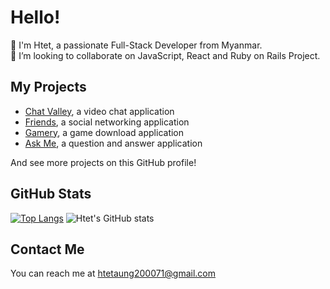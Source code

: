 # Hello!

👋 I'm Htet, a passionate Full-Stack Developer from Myanmar.<br />
👯 I’m looking to collaborate on JavaScript, React and Ruby on Rails Project.

## My Projects

* [Chat Valley](https://chat-valley-zx8a.onrender.com), a video chat application
* [Friends](https://www.youtube.com/watch?v=YVJtvKztXcA), a social networking application
* [Gamery](https://gamery.onrender.com/), a game download application
* [Ask Me](https://askme-sigma.vercel.app/), a question and answer application 

And see more projects on this GitHub profile!

## GitHub Stats

[![Top Langs](https://github-readme-stats.vercel.app/api/top-langs/?username=Htetaungkyaw71&langs_count=3)](https://github.com/Htetaungkyaw71) ![Htet's GitHub stats](https://github-readme-stats.vercel.app/api?username=Htetaungkyaw71&show_icons=true&theme=transparent&line_height=27)


## Contact Me

You can reach me at <htetaung200071@gmail.com>
